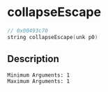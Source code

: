 # collapseEscape
```c
// 0x00493c70
string collapseEscape(unk p0)
```
## Description
```
Minimum Arguments: 1
Maximum Arguments: 1
```
